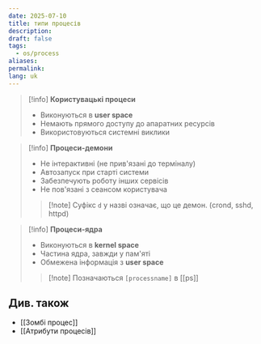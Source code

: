 ```yaml
---
date: 2025-07-10
title: типи процесів
description: 
draft: false
tags:
  - os/process
aliases: 
permalink: 
lang: uk
---
```


> [!info] **Користувацькі процеси**
> - Виконуються в **user space**
> - Немають прямого доступу до апаратних ресурсів
> - Використовуються системні виклики

> [!info] **Процеси-демони**
> - Не інтерактивні (не прив'язані до терміналу)
> - Автозапуск при старті системи
> - Забезпечують роботу інших сервісів
> - Не пов'язані з сеансом користувача
> > [!note] Суфікс `d`  у назві означає, що це демон. (crond, sshd, httpd)

> [!info] **Процеси-ядра**
> - Виконуються в **kernel space**
> - Частина ядра, завжди у пам'яті
> - Обмежена інформація з **user space**
> > [!note] Позначаються `[processname]` в [[ps]]

## Див. також

- [[Зомбі процес]]
- [[Атрибути процесів]]